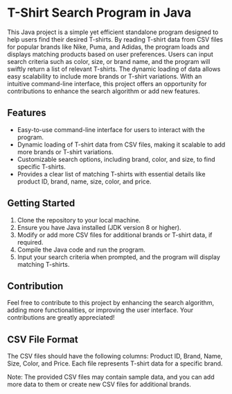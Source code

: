 # T-Shirt Search Program in Java

This Java project is a simple yet efficient standalone program designed to help users find their desired T-shirts. By reading T-shirt data from CSV files for popular brands like Nike, Puma, and Adidas, the program loads and displays matching products based on user preferences. Users can input search criteria such as color, size, or brand name, and the program will swiftly return a list of relevant T-shirts. The dynamic loading of data allows easy scalability to include more brands or T-shirt variations. With an intuitive command-line interface, this project offers an opportunity for contributions to enhance the search algorithm or add new features.

## Features

- Easy-to-use command-line interface for users to interact with the program.
- Dynamic loading of T-shirt data from CSV files, making it scalable to add more brands or T-shirt variations.
- Customizable search options, including brand, color, and size, to find specific T-shirts.
- Provides a clear list of matching T-shirts with essential details like product ID, brand, name, size, color, and price.

## Getting Started

1. Clone the repository to your local machine.
2. Ensure you have Java installed (JDK version 8 or higher).
3. Modify or add more CSV files for additional brands or T-shirt data, if required.
4. Compile the Java code and run the program.
5. Input your search criteria when prompted, and the program will display matching T-shirts.

## Contribution

Feel free to contribute to this project by enhancing the search algorithm, adding more functionalities, or improving the user interface. Your contributions are greatly appreciated!

## CSV File Format

The CSV files should have the following columns: Product ID, Brand, Name, Size, Color, and Price. Each file represents T-shirt data for a specific brand.

Note: The provided CSV files may contain sample data, and you can add more data to them or create new CSV files for additional brands.
